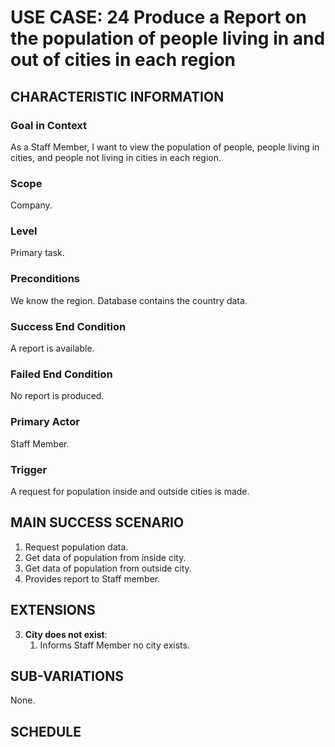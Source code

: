 # USE CASE: 24 Produce a Report on the population of people living in and out of cities in each region

## CHARACTERISTIC INFORMATION

### Goal in Context
As a Staff Member, I want to view the population of people, people living in cities, and people not living in cities in each region.


### Scope

Company.

### Level

Primary task.

### Preconditions

We know the region.  Database contains the country data.

### Success End Condition

A report is available.

### Failed End Condition

No report is produced.

### Primary Actor

Staff Member.

### Trigger

A request for population inside and outside cities is made.

## MAIN SUCCESS SCENARIO

1. Request population data.
2. Get data of population from inside city.
3. Get data of population from outside city.
4. Provides report to Staff member.

## EXTENSIONS

3. **City does not exist**:
    1. Informs Staff Member no city exists.

## SUB-VARIATIONS

None.

## SCHEDULE